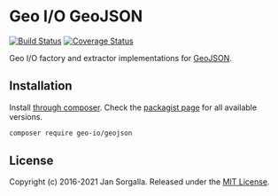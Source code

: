Geo I/O GeoJSON
================

[![Build Status](https://github.com/geo-io/geojson/actions/workflows/ci.yml/badge.svg?branch=main)](https://github.com/geo-io/geojson/actions/workflows/ci.yml)
[![Coverage Status](https://coveralls.io/repos/geo-io/geojson/badge.svg?branch=main&service=github)](https://coveralls.io/github/geo-io/geojson?branch=main)

Geo I/O factory and extractor implementations for 
[GeoJSON](http://geojson.org/).

Installation
------------

Install [through composer](http://getcomposer.org). Check the
[packagist page](https://packagist.org/packages/geo-io/geojson) for all
available versions.

```bash
composer require geo-io/geojson
```

License
-------

Copyright (c) 2016-2021 Jan Sorgalla. Released under the [MIT License](LICENSE).
